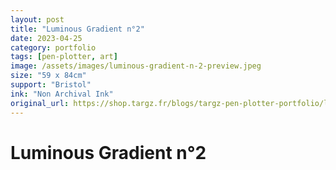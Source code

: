 ```yaml
---
layout: post
title: "Luminous Gradient n°2"
date: 2023-04-25
category: portfolio
tags: [pen-plotter, art]
image: /assets/images/luminous-gradient-n-2-preview.jpeg
size: "59 x 84cm"
support: "Bristol"
ink: "Non Archival Ink"
original_url: https://shop.targz.fr/blogs/targz-pen-plotter-portfolio/luminous-gradient-n-2
---
```


# Luminous Gradient n°2

